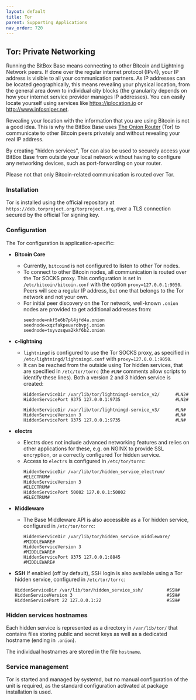 ```yaml
---
layout: default
title: Tor
parent: Supporting Applications
nav_order: 720
---
```

## Tor: Private Networking

Running the BitBox Base means connecting to other Bitcoin and Lightning Network peers.
If done over the regular internet protocol (IPv4), your IP address is visible to all your communication partners.
As IP addresses can be located geographically, this means revealing your physical location, from the general area down to individual city blocks (the granularity depends on how your internet service provider manages IP addresses).
You can easily locate yourself using services like <https://iplocation.io> or <http://www.infosniper.net>.

Revealing your location with the information that you are using Bitcoin is not a good idea. This is why the BitBox Base uses [The Onion Router](https://www.torproject.org/) (Tor) to communicate to other Bitcoin peers privately and without revealing your real IP address.

By creating "hidden services", Tor can also be used to securely access your BitBox Base from outside your local network without having to configure any networking devices, such as port-forwarding on your router. 

Please not that only Bitcoin-related communication is routed over Tor.

### Installation

Tor is installed using the official repository at `https://deb.torproject.org/torproject.org`, over a TLS connection secured by the official Tor signing key.

### Configuration

The Tor configuration is application-specific:

* **Bitcoin Core**
  * Currently, `bitcoind` is not configured to listen to other Tor nodes.
  * To connect to other Bitcoin nodes, all communication is routed over the Tor SOCKS proxy. This configuration is set in `/etc/bitcoin/bitcoin.conf` with the option `proxy=127.0.0.1:9050`. Peers will see a regular IP address, but one that belongs to the Tor network and not your own.
  * For initial peer discovery on the Tor network, well-known `.onion` nodes are provided to get additional addresses from:  
    ```
    seednode=nkf5e6b7pl4jfd4a.onion
    seednode=xqzfakpeuvrobvpj.onion
    seednode=tsyvzsqwa2kkf6b2.onion
    ```

* **c-lightning**
  * `lightningd` is configured to use the Tor SOCKS proxy, as specified in `/etc/lightningd/lightningd.conf` with `proxy=127.0.0.1:9050`.
  * It can be reached from the outside using Tor hidden services, that are specified in `/etc/tor/torrc` (the `#LN#` comments allow scripts to identify these lines). Both a version 2 and 3 hidden service is created:  
    ```
    HiddenServiceDir /var/lib/tor/lightningd-service_v2/      #LN2#
    HiddenServicePort 9375 127.0.0.1:9735                     #LN2#

    HiddenServiceDir /var/lib/tor/lightningd-service_v3/      #LN#
    HiddenServiceVersion 3                                    #LN#
    HiddenServicePort 9375 127.0.0.1:9735                     #LN#
    ```

* **electrs**
  * Electrs does not include advanced networking features and relies on other applications for these, e.g. on NGINX to provide SSL encryption, or a correctly configured Tor hidden service.
  * Access to `electrs` is configured in `/etc/tor/torrc`:  
    ```
    HiddenServiceDir /var/lib/tor/hidden_service_electrum/    #ELECTRUM#
    HiddenServiceVersion 3                                    #ELECTRUM#
    HiddenServicePort 50002 127.0.0.1:50002                   #ELECTRUM#
    ```

* **Middleware**
  * The Base Middleware API is also accessible as a Tor hidden service, configured in `/etc/tor/torrc`:
    ```
    HiddenServiceDir /var/lib/tor/hidden_service_middleware/  #MIDDLEWARE#
    HiddenServiceVersion 3                                    #MIDDLEWARE#
    HiddenServicePort 9375 127.0.0.1:8845                     #MIDDLEWARE#
    ```

* **SSH** 
  If enabled (off by default), SSH login is also available using a Tor hidden service, configured in `/etc/tor/torrc`:
  ```
  HiddenServiceDir /var/lib/tor/hidden_service_ssh/         #SSH#
  HiddenServiceVersion 3                                    #SSH#
  HiddenServicePort 22 127.0.0.1:22                         #SSH#
  ```

### Hidden services hostnames

Each hidden service is represented as a directory in `/var/lib/tor/` that contains files storing public and secret keys as well as a dedicated hostname (ending in `.onion`).

The individual hostnames are stored in the file `hostname`.

### Service management

Tor is started and managed by systemd, but no manual configuration of the unit is required, as the standard configuration activated at package installation is used.